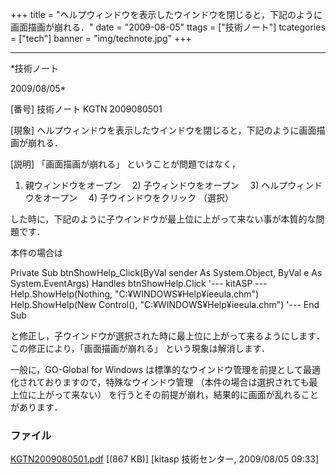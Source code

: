 ﻿+++
title = "ヘルプウィンドウを表示したウインドウを閉じると，下記のように画面描画が崩れる．"
date = "2009-08-05"
ttags = ["技術ノート"]
tcategories = ["tech"]
banner = "img/technote.jpg"
+++

-----------------------------------------------------------------------------------------------------------------------------

*技術ノート

2009/08/05*


[番号]
技術ノート KGTN 2009080501

[現象]
ヘルプウィンドウを表示したウインドウを閉じると，下記のように画面描画が崩れる．

[説明]
「画面描画が崩れる」 ということが問題ではなく，

1) 親ウィンドウをオープン
　2) 子ウィンドウをオープン
　3) ヘルプウィンドウをオープン
　4) 子ウインドウをクリック （選択）

した時に，下記のように子ウインドウが最上位に上がって来ない事が本質的な問題です．

本件の場合は

Private Sub btnShowHelp_Click(ByVal sender As System.Object, ByVal e As
System.EventArgs)
Handles btnShowHelp.Click
'--- kitASP --- Help.ShowHelp(Nothing,
"C:¥WINDOWS¥Help¥ieeula.chm")
Help.ShowHelp(New Control(), "C:¥WINDOWS¥Help¥ieeula.chm")
'---
End Sub

と修正し，子ウインドウが選択された時に最上位に上がって来るようにします．この修正により，「画面描画が崩れる」
という現象は解消します．

一般に，GO-Global for Windows
は標準的なウインドウ管理を前提として最適化されておりますので，特殊なウインドウ管理
（本件の場合は選択されても最上位に上がって来ない）
を行うとその前提が崩れ，結果的に画面が乱れることがあります．


### ファイル

 
 


[KGTN2009080501.pdf](http://techreport.kitasp.net/attachments/download/27/KGTN2009080501.pdf)
 [(867 KB)] [kitasp 技術センター, 2009/08/05
09:33]


 


 

